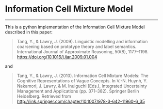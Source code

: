 # Information Cell Mixture Model
-----------
This is a python implementation of the Information Cell Mixture Model described in this paper:

> Tang, Y., & Lawry, J. (2009). Linguistic modelling and information coarsening based on prototype theory and label semantics. International Journal of Approximate Reasoning, 50(8), 1177–1198. https://doi.org/10.1016/j.ijar.2009.01.004

and

> Tang, Y., & Lawry, J. (2010). Information Cell Mixture Models: The Cognitive Representations of Vague Concepts. In V.-N. Huynh, Y. Nakamori, J. Lawry, & M. Inuiguchi (Eds.), Integrated Uncertainty Management and Applications (pp. 371–382). Springer Berlin Heidelberg. Retrieved from http://link.springer.com/chapter/10.1007/978-3-642-11960-6_35

